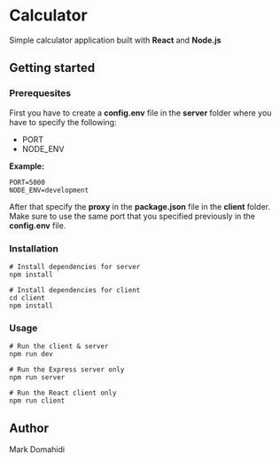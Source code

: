 # Calculator

Simple calculator application built with **React** and **Node.js**

## Getting started

### Prerequesites

First you have to create a **config.env** file in the **server** folder where you have to specify the following:

- PORT
- NODE_ENV

**Example:**

```
PORT=5000
NODE_ENV=development
```

After that specify the **proxy** in the **package.json** file in the **client** folder. Make sure to use the same port that you specified previously in the **config.env** file.

### Installation

```
# Install dependencies for server
npm install

# Install dependencies for client
cd client
npm install
```

### Usage

```
# Run the client & server
npm run dev

# Run the Express server only
npm run server

# Run the React client only
npm run client
```

## Author

Mark Domahidi